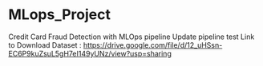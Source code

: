# MLops_Project
Credit Card Fraud Detection with MLOps pipeline
U p d a t e   p i p e l i n e   t e s t 
 
Link to Download Dataset :
https://drive.google.com/file/d/12_uHSsn-EC6P9kuZsuL5gH7eI149yUNz/view?usp=sharing
